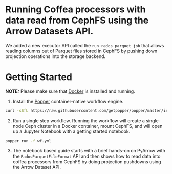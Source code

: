 # Running Coffea processors with data read from CephFS using the Arrow Datasets API.

We added a new executor API called the `run_rados_parquet_job` that allows reading columns out of  Parquet files stored in CephFS by pushing down projection operations into the storage backend.

# Getting Started

**NOTE:** Please make sure that [Docker](https://www.docker.com/) is installed and running.

1. Install the [Popper](https://github.com/getpopper/popper) container-native workflow engine.

```bash
curl -sSfL https://raw.githubusercontent.com/getpopper/popper/master/install.sh | sh
```

2. Run a single step workflow. Running the workflow will create a single-node Ceph cluster in a Docker container, mount CephFS, and will open up a Jupyter Notebook with a getting started notebook.

```bash
popper run -f wf.yml
```

3. The notebook based guide starts with a brief hands-on on PyArrow with the   `RadosParquetFileFormat` API and then shows how to read data into coffea processors from CephFS by
  doing projection pushdowns using the Arrow Dataset API.

